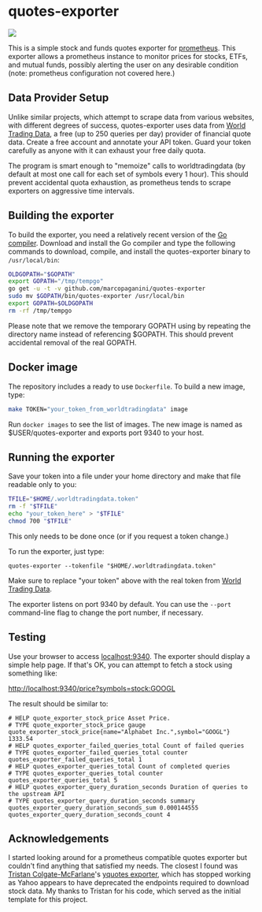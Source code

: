 # quotes-exporter

![](https://github.com/marcopaganini/quotes-exporter/workflows/Go/badge.svg)

This is a simple stock and funds quotes exporter for
[prometheus](http://prometheus.io). This exporter allows a prometheus instance
to monitor prices for stocks, ETFs, and mutual funds, possibly alerting the
user on any desirable condition (note: prometheus configuration not covered here.)

## Data Provider Setup

Unlike similar projects, which attempt to scrape data from various websites,
with different degrees of success, quotes-exporter uses data from [World
Trading Data](worldtradingdata.com), a free (up to 250 queries per day)
provider of financial quote data. Create a free account and annotate your API
token. Guard your token carefully as anyone with it can exhaust your free daily
quota.

The program is smart enough to "memoize" calls to worldtradingdata (by default
at most one call for each set of symbols every 1 hour). This should prevent
accidental quota exhaustion, as prometheus tends to scrape exporters on
aggressive time intervals.

## Building the exporter

To build the exporter, you need a relatively recent version of the [Go
compiler](http://golang.org). Download and install the Go compiler and type the
following commands to download, compile, and install the quotes-exporter binary
to `/usr/local/bin`:

```bash
OLDGOPATH="$GOPATH"
export GOPATH="/tmp/tempgo"
go get -u -t -v github.com/marcopaganini/quotes-exporter
sudo mv $GOPATH/bin/quotes-exporter /usr/local/bin
export GOPATH=$OLDGOPATH
rm -rf /tmp/tempgo
```

Please note that we remove the temporary GOPATH using by repeating the
directory name instead of referencing $GOPATH. This should prevent accidental
removal of the real GOPATH.

## Docker image

The repository includes a ready to use `Dockerfile`. To build a new image, type:

```bash
make TOKEN="your_token_from_worldtradingdata" image
```

Run `docker images` to see the list of images. The new image is named as
$USER/quotes-exporter and exports port 9340 to your host.

## Running the exporter

Save your token into a file under your home directory and make that file readable
only to you:

```bash
TFILE="$HOME/.worldtradingdata.token"
rm -f "$TFILE"
echo "your_token_here" > "$TFILE"
chmod 700 "$TFILE"
```

This only needs to be done once (or if you request a token change.)

To run the exporter, just type:

```
quotes-exporter --tokenfile "$HOME/.worldtradingdata.token"
```

Make sure to replace "your token" above with the real token from [World Trading
Data](worldtradingdata.com).

The exporter listens on port 9340 by default. You can use the `--port` command-line
flag to change the port number, if necessary.

## Testing

Use your browser to access [localhost:9340](http://localhost:9340). The exporter should display a simple
help page. If that's OK, you can attempt to fetch a stock using something like:

[http://localhost:9340/price?symbols=stock:GOOGL](http://localhost:9340/price?symbols=stock:GOOGL)

The result should be similar to:

```
# HELP quote_exporter_stock_price Asset Price.
# TYPE quote_exporter_stock_price gauge
quote_exporter_stock_price{name="Alphabet Inc.",symbol="GOOGL"} 1333.54
# HELP quotes_exporter_failed_queries_total Count of failed queries
# TYPE quotes_exporter_failed_queries_total counter
quotes_exporter_failed_queries_total 1
# HELP quotes_exporter_queries_total Count of completed queries
# TYPE quotes_exporter_queries_total counter
quotes_exporter_queries_total 5
# HELP quotes_exporter_query_duration_seconds Duration of queries to the upstream API
# TYPE quotes_exporter_query_duration_seconds summary
quotes_exporter_query_duration_seconds_sum 0.000144555
quotes_exporter_query_duration_seconds_count 4
```

## Acknowledgements

I started looking around for a prometheus compatible quotes exporter but
couldn't find anything that satisfied my needs. The closest I found was
[Tristan Colgate-McFarlane](https://github.com/tcolgate)'s [yquotes
exporter](https://github.com/tcolgate/yquotes_exporter), which has stopped
working as Yahoo appears to have deprecated the endpoints required to download
stock data. My thanks to Tristan for his code, which served as the initial
template for this project.
